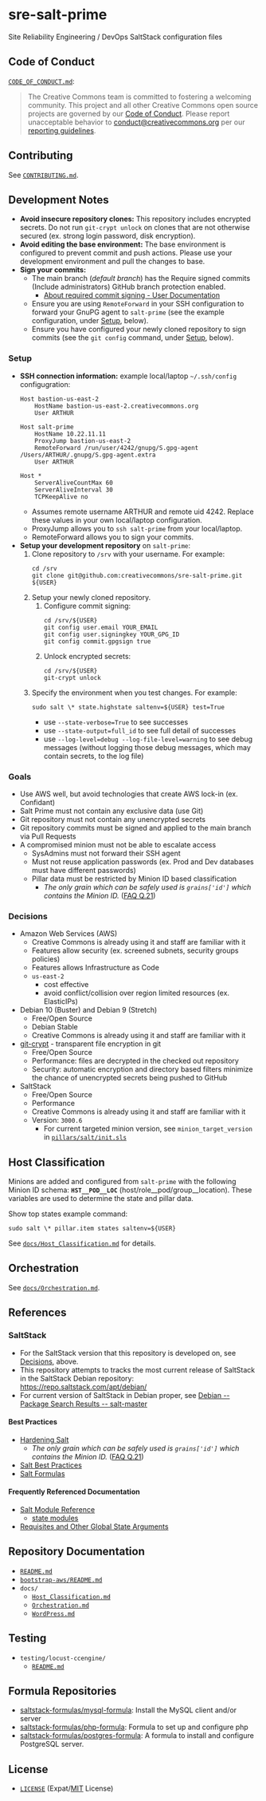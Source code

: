 # sre-salt-prime

Site Reliability Engineering / DevOps SaltStack configuration files


## Code of Conduct

[`CODE_OF_CONDUCT.md`](CODE_OF_CONDUCT.md):
> The Creative Commons team is committed to fostering a welcoming community.
> This project and all other Creative Commons open source projects are governed
> by our [Code of Conduct][code_of_conduct]. Please report unacceptable
> behavior to [conduct@creativecommons.org](mailto:conduct@creativecommons.org)
> per our [reporting guidelines][reporting_guide].

[code_of_conduct]:https://creativecommons.github.io/community/code-of-conduct/
[reporting_guide]:https://creativecommons.github.io/community/code-of-conduct/enforcement/


## Contributing

See [`CONTRIBUTING.md`](CONTRIBUTING.md).


## Development Notes

- **Avoid insecure repository clones:** This repository includes encrypted
  secrets. Do not run `git-crypt unlock` on clones that are not otherwise
  secured (ex. strong login password, disk encryption).
- **Avoid editing the base environment:** The base environment is configured to
  prevent commit and push actions. Please use your development environment and
  pull the changes to base.
- **Sign your commits:**
  - The main branch (*default branch*) has the Require signed commits (Include
    administrators) GitHub branch protection enabled.
    - [About required commit signing - User Documentation][signing]
  - Ensure you are using `RemoteForward` in your SSH configuration to forward
    your GnuPG agent to `salt-prime` (see the example configuration, under
    [Setup](#Setup), below).
  - Ensure you have configured your newly cloned repository to sign commits
    (see the `git config` command, under [Setup](#Setup), below).

[signing]:https://help.github.com/articles/about-required-commit-signing/


### Setup

- **SSH connection information:** example local/laptop `~/.ssh/config`
  configugration:
    ```
    Host bastion-us-east-2
        HostName bastion-us-east-2.creativecommons.org
        User ARTHUR

    Host salt-prime
        HostName 10.22.11.11
        ProxyJump bastion-us-east-2
        RemoteForward /run/user/4242/gnupg/S.gpg-agent /Users/ARTHUR/.gnupg/S.gpg-agent.extra
        User ARTHUR

    Host *
        ServerAliveCountMax 60
        ServerAliveInterval 30
        TCPKeepAlive no
    ```
    - Assumes remote username ARTHUR and remote uid 4242. Replace these values
      in your own local/laptop configuration.
    - ProxyJump allows you to `ssh salt-prime` from your local/laptop.
    - RemoteForward allows you to sign your commits.
- **Setup your development repository** on `salt-prime`:
  1. Clone repository to `/srv` with your username. For example:
        ```shell
        cd /srv
        git clone git@github.com:creativecommons/sre-salt-prime.git ${USER}
        ```
  2. Setup your newly cloned repository.
     1. Configure commit signing:
        ```shell
        cd /srv/${USER}
        git config user.email YOUR_EMAIL
        git config user.signingkey YOUR_GPG_ID
        git config commit.gpgsign true
        ```
     1. Unlock encrypted secrets:
        ```shell
        cd /srv/${USER}
        git-crypt unlock
        ```
  3. Specify the environment when you test changes. For example:
        ```shell
        sudo salt \* state.highstate saltenv=${USER} test=True
        ```
     - use `--state-verbose=True` to see successes
     - use `--state-output=full_id` to see full detail of successes
     - use `--log-level=debug --log-file-level=warning` to see debug messages
       (without logging those debug messages, which may contain secrets, to the
       log file)


### Goals

- Use AWS well, but avoid technologies that create AWS lock-in (ex. Confidant)
- Salt Prime must not contain any exclusive data (use Git)
- Git repository must not contain any unencrypted secrets
- Git repository commits must be signed and applied to the main branch via
  Pull Requests
- A compromised minion must not be able to escalate access
  - SysAdmins must not forward their SSH agent
  - Must not reuse application passwords (ex. Prod and Dev databases must have
    different passwords)
  - Pillar data must be restricted by Minion ID based classification
    - *The only grain which can be safely used is `grains['id']` which contains
      the Minion ID.* ([FAQ Q.21][FAQ21])

[FAQ21]: https://docs.saltstack.com/en/latest/faq.html#is-targeting-using-grain-data-secure


### Decisions

- Amazon Web Services (AWS)
  - Creative Commons is already using it and staff are familiar with it
  - Features allow security (ex. screened subnets, security groups policies)
  - Features allows Infrastructure as Code
  - `us-east-2`
    - cost effective
    - avoid conflict/collision over region limited resources (ex. ElasticIPs)
- Debian 10 (Buster) and Debian 9 (Stretch)
  - Free/Open Source
  - Debian Stable
  - Creative Commons is already using it and staff are familiar with it
- [git-crypt][gitcrypt] - transparent file encryption in git
  - Free/Open Source
  - Performance: files are decrypted in the checked out repository
  - Security: automatic encryption and directory based filters minimize the
    chance of unencrypted secrets being pushed to GitHub
- SaltStack
  - Free/Open Source
  - Performance
  - Creative Commons is already using it and staff are familiar with it
  - Version: `3000.6`
    - For current targeted minion version, see `minion_target_version` in
      [`pillars/salt/init.sls`](pillars/salt/init.sls)

[gitcrypt]: https://www.agwa.name/projects/git-crypt/


## Host Classification

Minions are added and configured from `salt-prime` with the following Minion ID
schema: **`HST__POD__LOC`** (host/role__pod/group__location). These variables
are used to determine the state and pillar data.

Show top states example command:
```
sudo salt \* pillar.item states saltenv=${USER}
```

See [`docs/Host_Classification.md`](docs/Host_Classification.md) for details.


## Orchestration

See [`docs/Orchestration.md`](docs/Orchestration.md).


## References


### SaltStack

- For the SaltStack version that this repository is developed on, see
  [Decisions](#Decisions), above.
- This repository attempts to tracks the most current release of SaltStack in
  the SaltStack Debian repository: https://repo.saltstack.com/apt/debian/
- For current version of SaltStack in Debian proper, see [Debian -- Package
  Search Results -- salt-master][pkgsearch]

[pkgsearch]: https://packages.debian.org/search?suite=default&section=all&arch=any&searchon=names&keywords=salt-master


####  Best Practices

- [Hardening Salt][hardensalt]
  - *The only grain which can be safely used is `grains['id']` which contains
    the Minion ID.* ([FAQ Q.21][FAQ21])
- [Salt Best Practices][saltbest]
- [Salt Formulas][saltformulas]

[hardensalt]: https://docs.saltstack.com/en/latest/topics/hardening.html
[saltbest]: https://docs.saltstack.com/en/latest/topics/best_practices.html
[saltformulas]: https://docs.saltstack.com/en/latest/topics/development/conventions/formulas.html


#### Frequently Referenced Documentation

- [Salt Module Reference][moduleref]
  - [state modules][statemodules]
- [Requisites and Other Global State Arguments][requisites]

[moduleref]: https://docs.saltstack.com/en/latest/ref/index.html
[statemodules]: https://docs.saltstack.com/en/latest/ref/states/all/index.html
[requisites]: https://docs.saltstack.com/en/latest/ref/states/requisites.html


## Repository Documentation

- [`README.md`](README.md)
- [`bootstrap-aws/README.md`](bootstrap-aws/README.md)
- `docs/`
  - [`Host_Classification.md`](docs/Host_Classification.md)
  - [`Orchestration.md`](docs/Orchestration.md)
  - [`WordPress.md`](docs/WordPress.md)


## Testing

- `testing/locust-ccengine/`
  - [`README.md`](testing/locust-ccengine/README.md)


## Formula Repositories

- [saltstack-formulas/mysql-formula][mysql-formula]: Install the MySQL client
  and/or server
- [saltstack-formulas/php-formula][php-formula]: Formula to set up and
  configure php
- [saltstack-formulas/postgres-formula][postgres-formula]: A formula to
  install and configure PostgreSQL server.

[mysql-formula]: https://github.com/saltstack-formulas/mysql-formula
[php-formula]: https://github.com/saltstack-formulas/php-formula
[postgres-formula]: https://github.com/saltstack-formulas/postgres-formula


## License

- [`LICENSE`](LICENSE) (Expat/[MIT][mit] License)

[mit]: http://www.opensource.org/licenses/MIT "The MIT License | Open Source Initiative"
